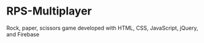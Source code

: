 # RPS-Multiplayer
Rock, paper, scissors game developed with HTML, CSS, JavaScript, jQuery, and Firebase
